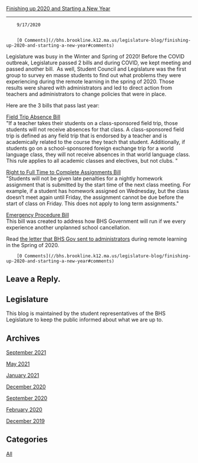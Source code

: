 [Finishing up 2020 and Starting a New Year](//bhs.brookline.k12.ma.us/legislature-blog/finishing-up-2020-and-starting-a-new-year)

			
--------------------------------------------------------------------------------------------------------------------------------------

		9/17/2020
	

		[0 Comments](//bhs.brookline.k12.ma.us/legislature-blog/finishing-up-2020-and-starting-a-new-year#comments)
	

Legislature was busy in the Winter and Spring of 2020! Before the COVID outbreak, Legislature passed 2 bills and during COVID, we kept meeting and passed another bill.  As well, Student Council and Legislature was the first group to survey en masse students to find out what problems they were experiencing during the remote learning in the spring of 2020. Those results were shared with administrators and led to direct action from teachers and administrators to change policies that were in place.    
  
Here are the 3 bills that pass last year:  
  
[Field Trip Absence Bill](https://docs.google.com/document/d/1K-OJTQsQ8L0d6y9zMiVmnPNADIlXmYGngzE79Z0fMhg/edit)  
"If a teacher takes their students on a class-sponsored field trip, those students will not receive absences for that class. A class-sponsored field trip is defined as any field trip that is endorsed by a teacher and is academically related to the course they teach that student. Additionally, if students go on a school-sponsored foreign exchange trip for a world language class, they will not receive absences in that world language class. This rule applies to all academic classes and electives, but not clubs. "  
  
[Right to Full Time to Complete Assignments Bill](https://docs.google.com/document/d/1FmFJG9y73GlxSs2zzAF1Y5l-mcqWKZ2DMIdMMi_21Kg/edit)  
"Students will not be given late penalties for a nightly homework assignment that is submitted by the start time of the next class meeting. For example, if a student has homework assigned on Wednesday, but the class doesn’t meet again until Friday, the assignment cannot be due before the start of class on Friday. This does not apply to long term assignments."  
  
[Emergency Procedure Bill  
​](https://docs.google.com/document/d/14DI4rOUkRVqAPnv_SUaHsSt30fJBORJsPKpBIpznGdU/edit)This bill was created to address how BHS Government will run if we every experience another unplanned school cancellation.    
  
Read [the letter that BHS Gov sent to administrators](https://docs.google.com/document/d/1GbFjUW_IUrb2bqEeRZPawO6Iq4fo2UawGDKgyEMvolw/edit) during remote learning in the Spring of 2020.   
  

		[0 Comments](//bhs.brookline.k12.ma.us/legislature-blog/finishing-up-2020-and-starting-a-new-year#comments)
	

  
  
  

Leave a Reply.
--------------

Legislature
-----------

This blog is maintained by the student representatives of the BHS Legislature to keep the public informed about what we are up to.

Archives
--------

[September 2021](/legislature-blog/archives/09-2021)
		  
[May 2021](/legislature-blog/archives/05-2021)
		  
[January 2021](/legislature-blog/archives/01-2021)
		  
[December 2020](/legislature-blog/archives/12-2020)
		  
[September 2020](/legislature-blog/archives/09-2020)
		  
[February 2020](/legislature-blog/archives/02-2020)
		  
[December 2019](/legislature-blog/archives/12-2019)
		  

Categories
----------

[All](/legislature-blog/category/all)